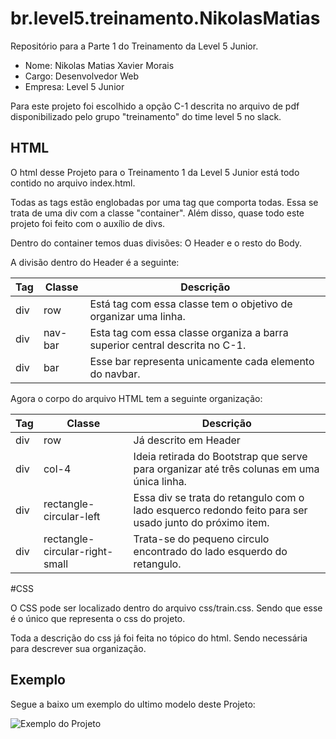 # br.level5.treinamento.NikolasMatias
Repositório para a Parte 1 do Treinamento da Level 5 Junior.

 - Nome: Nikolas Matias Xavier Morais
 - Cargo: Desenvolvedor Web
 - Empresa: Level 5 Junior

Para este projeto foi escolhido a opção C-1
descrita no arquivo de pdf disponibilizado 
pelo grupo "treinamento" do time level 5 no 
slack.

## HTML
O html desse Projeto para o Treinamento 1 
da Level 5 Junior está todo contido no
 arquivo index.html.
 
Todas as tags estão englobadas por
uma tag que comporta todas. Essa se
trata de uma div com a classe
"container". Além disso, quase todo este
projeto foi feito com o auxílio de divs.
 
Dentro do container temos duas divisões:
O Header e o resto do Body.
 
A divisão dentro do Header é a seguinte:

 
Tag | Classe | Descrição
---- | -------- | ----------
div | row    | Está tag com essa classe tem o objetivo de organizar uma linha.
div | nav-bar | Esta tag com essa classe organiza a barra superior central descrita no C-1.
div | bar     | Esse bar representa unicamente cada elemento do navbar.

Agora o corpo do arquivo HTML tem a seguinte organização:

Tag | Classe | Descrição
---- | -------- | ------------
div | row   | Já descrito em Header
div | col-4 | Ideia retirada do Bootstrap que serve para organizar até três colunas em uma única linha.
div | rectangle-circular-left | Essa div se trata do retangulo com o lado esquerco redondo feito para ser usado junto do próximo item.
div | rectangle-circular-right-small | Trata-se do pequeno circulo encontrado do lado esquerdo do retangulo.
#CSS

O CSS pode ser localizado dentro do 
arquivo css/train.css. Sendo que esse
 é o único que representa o css 
 do projeto.
 
Toda a descrição do css já foi feita
no tópico do html. Sendo necessária para
descrever sua organização.

## Exemplo
Segue a baixo um exemplo do ultimo modelo deste Projeto:

![Exemplo do Projeto](https://github.com/NikolasMatias/br.level5.treinamento.NikolasMatias/blob/master/img/Exemplo.png?raw=true)
